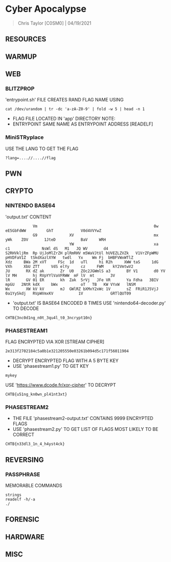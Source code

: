 # Cyber Apocalypse
> Chris Taylor [C0SM0] | 04/19/2021

## RESOURCES
## WARMUP
## WEB

### BLITZPROP
'entrypoint.sh' FILE CREATES RAND FLAG NAME USING
```
cat /dev/urandom | tr -dc 'a-zA-Z0-9' | fold -w 5 | head -n 1
```
- FLAG FILE LOCATED IN 'app' DIRECTORY
NOTE:
- ENTRYPOINT SAME NAME AS ENTRYPOINT ADDRESS [READELF]

### MiniSTRyplace
USE THE LANG TO GET THE FLAG
```
?lang=....//....//flag
```
## PWN
## CRYPTO

### NINTENDO BASE64
'output.txt' CONTENT
```
            Vm                                                   0w               eE5GbFdWW         GhT            V0d4VVYwZ
            G9              XV                                   mx              yWk    ZOV       1JteD           BaV     WRH
                            YW                                   xa             c1              NsWl dS   M1   JQ WV       d4
S2RHVkljRm  Rp UjJoMlZrZH plRmRHV m5WaVJtUl hUVEZLZVZk   V1VrZFpWMU  pHVDFaV1Z  tSkdXazlXYW   twdl   Yx    Wm Fj  bHBFVWxWTlZ
Xdz     BWa 2M xVT     FSc  1d   uTl     hi R2h     XWW taS     1dG VXh     XbU ZTT     VdS elYy     cz     FWM    kY2VmtwV2
JU       RX dZ ak       Zr  U0   ZOc2JGWmlS a3       BY V1       d0 YV       lV MH       hj RVpYYlVaVFRWW  mF lV  mt       3V
lR       GV 01 ER       kh  Zak  5rVj   JFe VR       Ya Fdha   3BIV mpGU   2NtR kdX     bWx          oT   TB   KW VYxW   lNSM
Wx       XW kV kV       mJ  GWlRZ bXMxY2xWc 1V       sZ  FRiR1J5VjJ  0a1YySkdj   RVpWVmxKV           1V            GRTlQUT09
```
- 'output.txt' IS BASE64 ENCODED 8 TIMES
USE 'nintendo64-decoder.py' TO DECODE
```
CHTB{3nc0d1ng_n0t_3qu4l_t0_3ncrypt10n}
```

### PHASESTREAM1
FLAG ENCRYPTED VIA XOR [STREAM CIPHER]
```
2e313f2702184c5a0b1e321205550e03261b094d5c171f56011904
```
- DECRYPT ENCRYPTED FLAG WITH A 5 BYTE KEY
- USE 'phasestream1.py' TO GET KEY
```
mykey
```
USE 'https://www.dcode.fr/xor-cipher' TO DECRYPT
```
CHTB{u51ng_kn0wn_pl41nt3xt}
```

### PHASESTREAM2
- THE FILE 'phasestream2-output.txt' CONTAINS 9999 ENCRYPTED FLAGS
- USE 'phasestream2.py' TO GET LIST OF FLAGS MOST LIKELY TO BE CORRECT
```
CHTB{n33dl3_1n_4_h4yst4ck}
```

## REVERSING

### PASSPHRASE
MEMORABLE COMMANDS
```
strings
readelf -h/-a
./
```

## FORENSIC
## HARDWARE
## MISC

